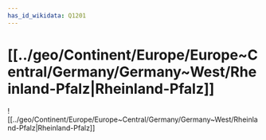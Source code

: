 ```yaml
---
has_id_wikidata: Q1201
---
```


# [[../geo/Continent/Europe/Europe~Central/Germany/Germany~West/Rheinland-Pfalz|Rheinland-Pfalz]] 

![[../geo/Continent/Europe/Europe~Central/Germany/Germany~West/Rheinland-Pfalz|Rheinland-Pfalz]] 

